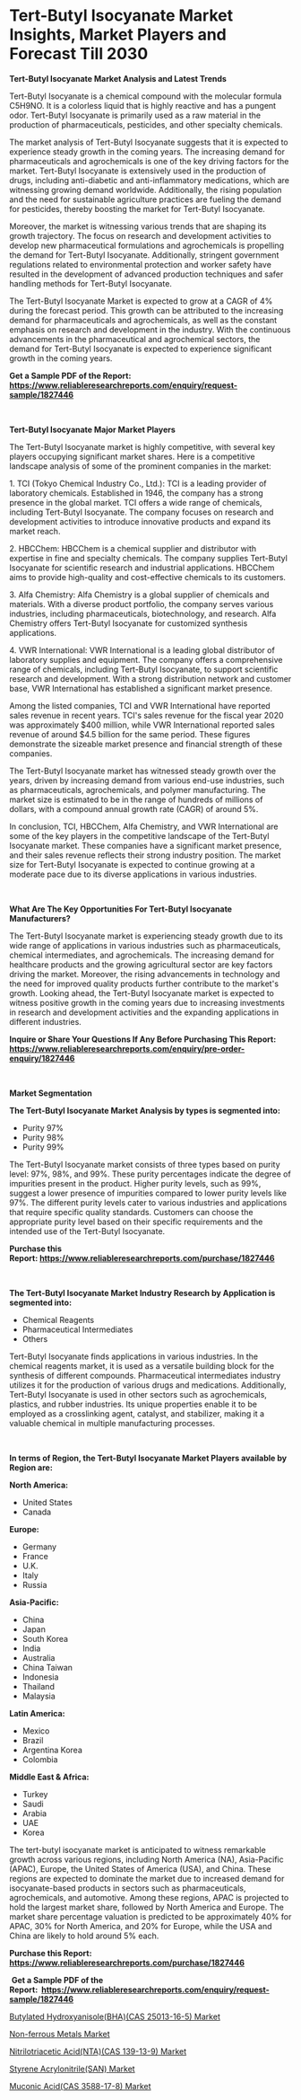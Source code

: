 <p><h1>Tert-Butyl Isocyanate Market Insights, Market Players and Forecast Till 2030</h1></p><p><strong>Tert-Butyl Isocyanate Market Analysis and Latest Trends</strong></p>
<p><p>Tert-Butyl Isocyanate is a chemical compound with the molecular formula C5H9NO. It is a colorless liquid that is highly reactive and has a pungent odor. Tert-Butyl Isocyanate is primarily used as a raw material in the production of pharmaceuticals, pesticides, and other specialty chemicals.</p><p>The market analysis of Tert-Butyl Isocyanate suggests that it is expected to experience steady growth in the coming years. The increasing demand for pharmaceuticals and agrochemicals is one of the key driving factors for the market. Tert-Butyl Isocyanate is extensively used in the production of drugs, including anti-diabetic and anti-inflammatory medications, which are witnessing growing demand worldwide. Additionally, the rising population and the need for sustainable agriculture practices are fueling the demand for pesticides, thereby boosting the market for Tert-Butyl Isocyanate.</p><p>Moreover, the market is witnessing various trends that are shaping its growth trajectory. The focus on research and development activities to develop new pharmaceutical formulations and agrochemicals is propelling the demand for Tert-Butyl Isocyanate. Additionally, stringent government regulations related to environmental protection and worker safety have resulted in the development of advanced production techniques and safer handling methods for Tert-Butyl Isocyanate.</p><p>The Tert-Butyl Isocyanate Market is expected to grow at a CAGR of 4% during the forecast period. This growth can be attributed to the increasing demand for pharmaceuticals and agrochemicals, as well as the constant emphasis on research and development in the industry. With the continuous advancements in the pharmaceutical and agrochemical sectors, the demand for Tert-Butyl Isocyanate is expected to experience significant growth in the coming years.</p></p>
<p><strong>Get a Sample PDF of the Report:&nbsp; <a href="https://www.reliableresearchreports.com/enquiry/request-sample/1827446">https://www.reliableresearchreports.com/enquiry/request-sample/1827446</a></strong></p>
<p>&nbsp;</p>
<p><strong>Tert-Butyl Isocyanate Major Market Players</strong></p>
<p><p>The Tert-Butyl Isocyanate market is highly competitive, with several key players occupying significant market shares. Here is a competitive landscape analysis of some of the prominent companies in the market:</p><p>1. TCI (Tokyo Chemical Industry Co., Ltd.): TCI is a leading provider of laboratory chemicals. Established in 1946, the company has a strong presence in the global market. TCI offers a wide range of chemicals, including Tert-Butyl Isocyanate. The company focuses on research and development activities to introduce innovative products and expand its market reach.</p><p>2. HBCChem: HBCChem is a chemical supplier and distributor with expertise in fine and specialty chemicals. The company supplies Tert-Butyl Isocyanate for scientific research and industrial applications. HBCChem aims to provide high-quality and cost-effective chemicals to its customers.</p><p>3. Alfa Chemistry: Alfa Chemistry is a global supplier of chemicals and materials. With a diverse product portfolio, the company serves various industries, including pharmaceuticals, biotechnology, and research. Alfa Chemistry offers Tert-Butyl Isocyanate for customized synthesis applications.</p><p>4. VWR International: VWR International is a leading global distributor of laboratory supplies and equipment. The company offers a comprehensive range of chemicals, including Tert-Butyl Isocyanate, to support scientific research and development. With a strong distribution network and customer base, VWR International has established a significant market presence.</p><p>Among the listed companies, TCI and VWR International have reported sales revenue in recent years. TCI's sales revenue for the fiscal year 2020 was approximately $400 million, while VWR International reported sales revenue of around $4.5 billion for the same period. These figures demonstrate the sizeable market presence and financial strength of these companies.</p><p>The Tert-Butyl Isocyanate market has witnessed steady growth over the years, driven by increasing demand from various end-use industries, such as pharmaceuticals, agrochemicals, and polymer manufacturing. The market size is estimated to be in the range of hundreds of millions of dollars, with a compound annual growth rate (CAGR) of around 5%.</p><p>In conclusion, TCI, HBCChem, Alfa Chemistry, and VWR International are some of the key players in the competitive landscape of the Tert-Butyl Isocyanate market. These companies have a significant market presence, and their sales revenue reflects their strong industry position. The market size for Tert-Butyl Isocyanate is expected to continue growing at a moderate pace due to its diverse applications in various industries.</p></p>
<p>&nbsp;</p>
<p><strong>What Are The Key Opportunities For Tert-Butyl Isocyanate Manufacturers?</strong></p>
<p><p>The Tert-Butyl Isocyanate market is experiencing steady growth due to its wide range of applications in various industries such as pharmaceuticals, chemical intermediates, and agrochemicals. The increasing demand for healthcare products and the growing agricultural sector are key factors driving the market. Moreover, the rising advancements in technology and the need for improved quality products further contribute to the market's growth. Looking ahead, the Tert-Butyl Isocyanate market is expected to witness positive growth in the coming years due to increasing investments in research and development activities and the expanding applications in different industries.</p></p>
<p><strong>Inquire or Share Your Questions If Any Before Purchasing This Report: <a href="https://www.reliableresearchreports.com/enquiry/pre-order-enquiry/1827446">https://www.reliableresearchreports.com/enquiry/pre-order-enquiry/1827446</a></strong></p>
<p>&nbsp;</p>
<p><strong>Market Segmentation</strong></p>
<p><strong>The Tert-Butyl Isocyanate Market Analysis by types is segmented into:</strong></p>
<p><ul><li>Purity 97%</li><li>Purity 98%</li><li>Purity 99%</li></ul></p>
<p><p>The Tert-Butyl Isocyanate market consists of three types based on purity level: 97%, 98%, and 99%. These purity percentages indicate the degree of impurities present in the product. Higher purity levels, such as 99%, suggest a lower presence of impurities compared to lower purity levels like 97%. The different purity levels cater to various industries and applications that require specific quality standards. Customers can choose the appropriate purity level based on their specific requirements and the intended use of the Tert-Butyl Isocyanate.</p></p>
<p><strong>Purchase this Report:&nbsp;<a href="https://www.reliableresearchreports.com/purchase/1827446">https://www.reliableresearchreports.com/purchase/1827446</a></strong></p>
<p>&nbsp;</p>
<p><strong>The Tert-Butyl Isocyanate Market Industry Research by Application is segmented into:</strong></p>
<p><ul><li>Chemical Reagents</li><li>Pharmaceutical Intermediates</li><li>Others</li></ul></p>
<p><p>Tert-Butyl Isocyanate finds applications in various industries. In the chemical reagents market, it is used as a versatile building block for the synthesis of different compounds. Pharmaceutical intermediates industry utilizes it for the production of various drugs and medications. Additionally, Tert-Butyl Isocyanate is used in other sectors such as agrochemicals, plastics, and rubber industries. Its unique properties enable it to be employed as a crosslinking agent, catalyst, and stabilizer, making it a valuable chemical in multiple manufacturing processes.</p></p>
<p>&nbsp;</p>
<p><strong>In terms of Region, the Tert-Butyl Isocyanate Market Players available by Region are:</strong></p>
<p>
    <p> <strong> North America: </strong>
        <ul>
            <li>United States</li>
            <li>Canada</li>
        </ul>
        </p> 
    <p> <strong> Europe: </strong>
        <ul>
            <li>Germany</li>
            <li>France</li>
            <li>U.K.</li>
            <li>Italy</li>
            <li>Russia</li>
        </ul>
        </p> 
    <p> <strong> Asia-Pacific: </strong>
        <ul>
            <li>China</li>
            <li>Japan</li>
            <li>South Korea</li>
            <li>India</li>
            <li>Australia</li>
            <li>China Taiwan</li>
            <li>Indonesia</li>
            <li>Thailand</li>
            <li>Malaysia</li>
        </ul>
        </p> 
    <p> <strong> Latin America: </strong>
        <ul>
            <li>Mexico</li>
            <li>Brazil</li>
            <li>Argentina Korea</li>
            <li>Colombia</li>
        </ul>
        </p> 
    <p> <strong> Middle East & Africa: </strong>
        <ul>
            <li>Turkey</li>
            <li>Saudi</li>
            <li>Arabia</li>
            <li>UAE</li>
            <li>Korea</li>
        </ul>
    </p>
    </p>
<p><p>The tert-butyl isocyanate market is anticipated to witness remarkable growth across various regions, including North America (NA), Asia-Pacific (APAC), Europe, the United States of America (USA), and China. These regions are expected to dominate the market due to increased demand for isocyanate-based products in sectors such as pharmaceuticals, agrochemicals, and automotive. Among these regions, APAC is projected to hold the largest market share, followed by North America and Europe. The market share percentage valuation is predicted to be approximately 40% for APAC, 30% for North America, and 20% for Europe, while the USA and China are likely to hold around 5% each.</p></p>
<p><strong>Purchase this Report: <a href="https://www.reliableresearchreports.com/purchase/1827446">https://www.reliableresearchreports.com/purchase/1827446</a></strong></p>
<p>&nbsp;<strong>Get a Sample PDF of the Report:&nbsp;&nbsp;<a href="https://www.reliableresearchreports.com/enquiry/request-sample/1827446">https://www.reliableresearchreports.com/enquiry/request-sample/1827446</a></strong></p>
<p><strong></strong></p>
<p><p><a href="https://github.com/Chiragrp25/Market-Research-Report-List-2/blob/main/butylated-hydroxyanisolebhacas-25013-16-5-market.md">Butylated Hydroxyanisole(BHA)(CAS 25013-16-5) Market</a></p><p><a href="https://github.com/AKSHATREPORTPRIME/Market-Research-Report-List-2/blob/main/non-ferrous-metals-market.md">Non-ferrous Metals Market</a></p><p><a href="https://github.com/YashRP12/Market-Research-Report-List-2/blob/main/nitrilotriacetic-acidntacas-139-13-9-market.md">Nitrilotriacetic Acid(NTA)(CAS 139-13-9) Market</a></p><p><a href="https://github.com/santosh758595/Market-Research-Report-List-2/blob/main/styrene-acrylonitrilesan-market.md">Styrene Acrylonitrile(SAN) Market</a></p><p><a href="https://github.com/Chiragrp26/Market-Research-Report-List-2/blob/main/muconic-acidcas-3588-17-8-market.md">Muconic Acid(CAS 3588-17-8) Market</a></p></p>